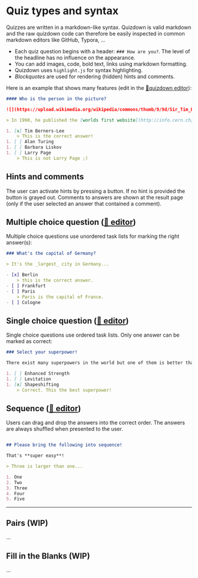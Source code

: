 # Quiz types and syntax


Quizzes are written in a markdown-like syntax. Quizdown is valid markdown and the raw quizdown code 
can therefore be easily inspected in common markdown editors like GitHub, Typora, ...

- Each quiz question begins with a header: `### How are you?`. The level of the headline has no influence on the appearance. 
- You can add images, code, bold text, links using markdown formatting. 
- Quizdown uses `highlight.js` for syntax highlighting.
- *Blockquotes* are used for rendering (hidden) hints and comments. 

Here is an example that shows many features (edit in the [🚀quizdown editor](https://bonartm.github.io/quizdown-live-editor/?code=%23%23%23%23%20Who%20is%20the%20person%20in%20the%20picture%3F%0A%0A!%5B%5D(https%3A%2F%2Fupload.wikimedia.org%2Fwikipedia%2Fcommons%2Fthumb%2F9%2F9d%2FSir_Tim_Berners-Lee.jpg%2F330px-Sir_Tim_Berners-Lee.jpg)%0A%0A%3E%20In%201990%2C%20he%20published%20the%20%5Bworlds%20first%20website%5D(http%3A%2F%2Finfo.cern.ch%2Fhypertext%2FWWW%2FTheProject.html).%0A%0A1.%20%5Bx%5D%20Tim%20Berners-Lee%0A%20%20%20%20%3E%20This%20is%20the%20correct%20answer!%0A1.%20%5B%20%5D%20Alan%20Turing%0A1.%20%5B%20%5D%20Barbara%20Liskov%0A1.%20%5B%20%5D%20Larry%20Page%0A%20%20%20%20%3E%20This%20is%20not%20Larry%20Page%20%3B)):

```markdown
#### Who is the person in the picture?

![](https://upload.wikimedia.org/wikipedia/commons/thumb/9/9d/Sir_Tim_Berners-Lee.jpg/330px-Sir_Tim_Berners-Lee.jpg)

> In 1990, he published the [worlds first website](http://info.cern.ch/hypertext/WWW/TheProject.html).

1. [x] Tim Berners-Lee
    > This is the correct answer!
1. [ ] Alan Turing
1. [ ] Barbara Liskov
1. [ ] Larry Page
    > This is not Larry Page ;)
```

## Hints and comments

The user can activate hints by pressing a button. If no hint is provided the button is grayed out. 
Comments to answers are shown at the result page (only if the user selected an answer that contained a comment).

## Multiple choice question ([🚀 editor](https://bonartm.github.io/quizdown-live-editor/?code=%23%23%23%20What%27s%20the%20capital%20of%20Germany%3F%0A%0A%3E%20It%27s%20the%20_largest_%20city%20in%20Germany...%0A%0A-%20%5Bx%5D%20Berlin%0A%20%20%20%20%3E%20this%20is%20the%20correct%20answer.%0A-%20%5B%20%5D%20Frankfurt%0A-%20%5B%20%5D%20Paris%0A%20%20%20%20%3E%20Paris%20is%20the%20capital%20of%20France.%0A-%20%5B%20%5D%20Cologne))

Multiple choice questions use unordered task lists for marking the right answer(s):

```markdown
### What's the capital of Germany?

> It's the _largest_ city in Germany...

- [x] Berlin
    > this is the correct answer.
- [ ] Frankfurt
- [ ] Paris
    > Paris is the capital of France.
- [ ] Cologne
```

## Single choice question  ([🚀 editor](https://bonartm.github.io/quizdown-live-editor/?code=%23%23%23%20Select%20your%20superpower!%0A%0AThere%20exist%20many%20superpowers%20in%20the%20world%20but%20one%20of%20them%20is%20better%20than%20everything%20else.%20Do%20you%20find%20it%3F%0A%0A1.%20%5B%20%5D%20Enhanced%20Strength%0A1.%20%5B%20%5D%20Levitation%0A1.%20%5Bx%5D%20Shapeshifting%0A%20%20%20%20%3E%20Correct.%20This%20the%20best%20superpower!))

Single choice questions use ordered task lists. Only one answer can be marked as correct:

```markdown
### Select your superpower!

There exist many superpowers in the world but one of them is better than everything else. Do you find it?

1. [ ] Enhanced Strength
1. [ ] Levitation
1. [x] Shapeshifting
    > Correct. This the best superpower!
```

## Sequence ([🚀 editor](https://bonartm.github.io/quizdown-live-editor/?code=%23%23%20Please%20bring%20the%20following%20into%20sequence!%0A%0AThat%27s%20**super%20easy**!%0A%0A%3E%20Three%20is%20larger%20than%20one...%0A%0A1.%20One%0A2.%20Two%0A3.%20Three%0A4.%20Four%0A5.%20Five))

Users can drag and drop the answers into the correct order. The answers are always shuffled when 
presented to the user. 

```markdown

## Please bring the following into sequence!

That's **super easy**!

> Three is larger than one...

1. One
2. Two
3. Three
4. Four
5. Five
```

---

## Pairs (WIP)

...

## Fill in the Blanks (WIP)

...
